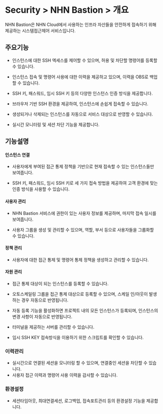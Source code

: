 # Security > NHN Bastion > 개요

NHN Bastion은 NHN Cloud에서 사용하는 인프라 자산들을 안전하게 접속하기 위해 제공하는 시스템접근제어 서비스입니다.

## 주요기능

* 인스턴스에 대한 SSH 엑세스를 제어할 수 있으며, 허용 및 차단할 명령어를 등록할 수 있습니다.
* 인스턴스 접속 및 명령어 사용에 대한 이력을 제공하고 있으며, 이력을 OBS로 백업할 수 있습니다.
* SSH 키, 패스워드, 임시 SSH 키 등의 다양한 인스턴스 인증 방식을 제공합니다.

* 브라우저 기반 SSH 환경을 제공하여, 인스턴스에 손쉽게 접속할 수 있습니다.
* 생성되거나 삭제되는 인스턴스를 자동으로 서비스 대상으로 반영할 수 있습니다.
* 실시간 모니터링 및 세션 차단 기능을 제공합니다.


## 기능설명

#### 인스턴스 연결


* 사용자에게 부여된 접근 통제 정책을 기반으로 현재 접속할 수 있는 인스턴스들만 보여줍니다.

* SSH 키, 패스워드, 임시 SSH 키로 세 가지 접속 방법을 제공하여 고객 환경에 맞는 인증 방식을 사용할 수 있습니다.


#### 사용자 관리


* NHN Bastion 서비스에 권한이 있는 사용자 정보를 제공하며, 마지막 접속 일시를 보여줍니다.

* 사용자 그룹을 생성 및 관리할 수 있으며, 역할, 부서 등으로 사용자들을 그룹화할 수 있습니다.


#### 정책 관리


* 사용자에 대한 접근 통제 및 명령어 통제 정책을 생성하고 관리할 수 있습니다.


#### 자원 관리


* 접근 통제 대상이 되는 인스턴스를 등록할 수 있습니다.

* 오토스케일링 그룹을 접근 통제 대상으로 등록할 수 있으며, 스케일 인/아웃이 발생하는 경우 자동으로 반영됩니다.

* 자동 등록 기능을 활성화하면 프로젝트 내의 모든 인스턴스가 등록되며, 인스턴스의 변경 사항이 자동으로 반영됩니다.

* 터미널을 제공하는 서버를 관리할 수 있습니다.
* 임시 SSH KEY 접속방식을 이용하기 위한 스크립트를 확인할 수 있습니다.

### 이력관리

* 실시간으로 연결된 세션을 모니터링 할 수 있으며, 연결중인 세션을 차단할 수 있습니다.
* 사용자 접근 이력과 명령어 사용 이력을 감사할 수 있습니다.

### 환경설정

* 세션타임아웃, 최대연결세션, 로그백업, 접속포트관리 등의 환경설정 기능을 제공합니다.

